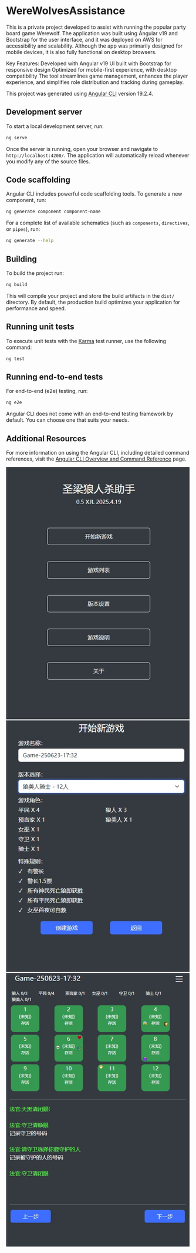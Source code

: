 # WereWolvesAssistance

This is a private project developed to assist with running the popular party board game Werewolf.
The application was built using Angular v19 and Bootstrap for the user interface, and it was deployed on AWS for accessibility and scalability. Although the app was primarily designed for mobile devices, it is also fully functional on desktop browsers.

Key Features:
Developed with Angular v19
UI built with Bootstrap for responsive design
Optimized for mobile-first experience, with desktop compatibility
The tool streamlines game management, enhances the player experience, and simplifies role distribution and tracking during gameplay.


This project was generated using [Angular CLI](https://github.com/angular/angular-cli) version 19.2.4.

## Development server

To start a local development server, run:

```bash
ng serve
```

Once the server is running, open your browser and navigate to `http://localhost:4200/`. The application will automatically reload whenever you modify any of the source files.

## Code scaffolding

Angular CLI includes powerful code scaffolding tools. To generate a new component, run:

```bash
ng generate component component-name
```

For a complete list of available schematics (such as `components`, `directives`, or `pipes`), run:

```bash
ng generate --help
```

## Building

To build the project run:

```bash
ng build
```

This will compile your project and store the build artifacts in the `dist/` directory. By default, the production build optimizes your application for performance and speed.

## Running unit tests

To execute unit tests with the [Karma](https://karma-runner.github.io) test runner, use the following command:

```bash
ng test
```

## Running end-to-end tests

For end-to-end (e2e) testing, run:

```bash
ng e2e
```

Angular CLI does not come with an end-to-end testing framework by default. You can choose one that suits your needs.

## Additional Resources

For more information on using the Angular CLI, including detailed command references, visit the [Angular CLI Overview and Command Reference](https://angular.dev/tools/cli) page.


<img src="https://github.com/ysfb2000/Werewolf/blob/master/src/assets/img/1.jpg" alt="Logo" width="500"/>
<img src="https://github.com/ysfb2000/Werewolf/blob/master/src/assets/img/2.jpg" alt="Logo" width="500"/>
<img src="https://github.com/ysfb2000/Werewolf/blob/master/src/assets/img/3.jpg" alt="Logo" width="500"/>

